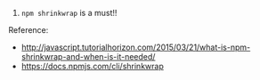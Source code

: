 1. ```npm shrinkwrap``` is a must!!

Reference:
- http://javascript.tutorialhorizon.com/2015/03/21/what-is-npm-shrinkwrap-and-when-is-it-needed/
- https://docs.npmjs.com/cli/shrinkwrap
